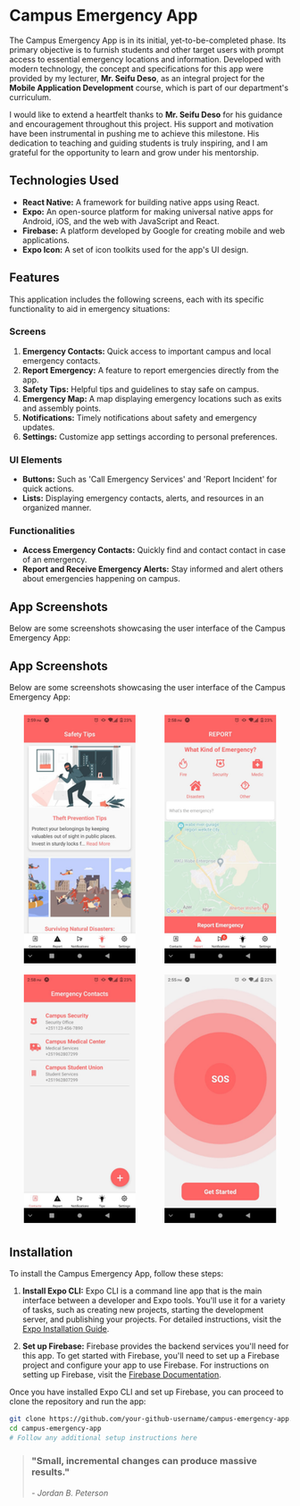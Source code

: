 # Campus Emergency App

The Campus Emergency App is in its initial, yet-to-be-completed phase. Its primary objective is to furnish students and other target users with prompt access to essential emergency locations and information. Developed with modern technology, the concept and specifications for this app were provided by my lecturer, **Mr. Seifu Deso**, as an integral project for the **Mobile Application Development** course, which is part of our department's curriculum.

I would like to extend a heartfelt thanks to **Mr. Seifu Deso** for his guidance and encouragement throughout this project. His support and motivation have been instrumental in pushing me to achieve this milestone. His dedication to teaching and guiding students is truly inspiring, and I am grateful for the opportunity to learn and grow under his mentorship.

## Technologies Used
- **React Native:** A framework for building native apps using React.
- **Expo:** An open-source platform for making universal native apps for Android, iOS, and the web with JavaScript and React.
- **Firebase:** A platform developed by Google for creating mobile and web applications.
- **Expo Icon:** A set of icon toolkits used for the app's UI design.

## Features
This application includes the following screens, each with its specific functionality to aid in emergency situations:

### Screens
1. **Emergency Contacts:** Quick access to important campus and local emergency contacts.
2. **Report Emergency:** A feature to report emergencies directly from the app.
3. **Safety Tips:** Helpful tips and guidelines to stay safe on campus.
4. **Emergency Map:** A map displaying emergency locations such as exits and assembly points.
5. **Notifications:** Timely notifications about safety and emergency updates.
8. **Settings:** Customize app settings according to personal preferences.

### UI Elements
- **Buttons:** Such as 'Call Emergency Services' and 'Report Incident' for quick actions.
- **Lists:** Displaying emergency contacts, alerts, and resources in an organized manner.

### Functionalities
- **Access Emergency Contacts:** Quickly find and contact contact in case of an emergency.
- **Report and Receive Emergency Alerts:** Stay informed and alert others about emergencies happening on campus.

## App Screenshots
Below are some screenshots showcasing the user interface of the Campus Emergency App:

## App Screenshots
Below are some screenshots showcasing the user interface of the Campus Emergency App:

<div style="display: flex; flex-wrap: wrap; justify-content: space-around; align-items: center;">
    <img src="https://github.com/Abel5173/Mobile_App/blob/master/images/img1.jpg" width="200" alt="Emergency Contacts" style="margin: 10px;">
    <img src="https://github.com/Abel5173/Mobile_App/blob/master/images/img2.jpg" width="200" alt="Report Emergency" style="margin: 10px;">
    <img src="https://github.com/Abel5173/Mobile_App/blob/master/images/img3.jpg" width="200" alt="Safety Tips" style="margin: 10px;">
    <img src="https://github.com/Abel5173/Mobile_App/blob/master/images/img4.jpg" width="200" alt="Emergency Map" style="margin: 10px;">
</div>


## Installation

To install the Campus Emergency App, follow these steps:

1. **Install Expo CLI:** 
   Expo CLI is a command line app that is the main interface between a developer and Expo tools. You'll use it for a variety of tasks, such as creating new projects, starting the development server, and publishing your projects. For detailed instructions, visit the [Expo Installation Guide](https://docs.expo.dev/get-started/installation/).

2. **Set up Firebase:**
   Firebase provides the backend services you'll need for this app. To get started with Firebase, you'll need to set up a Firebase project and configure your app to use Firebase. For instructions on setting up Firebase, visit the [Firebase Documentation](https://firebase.google.com/docs).

Once you have installed Expo CLI and set up Firebase, you can proceed to clone the repository and run the app:

```bash
git clone https://github.com/your-github-username/campus-emergency-app.git
cd campus-emergency-app
# Follow any additional setup instructions here
```

> ### "Small, incremental changes can produce massive results."
> ###### - Jordan B. Peterson
